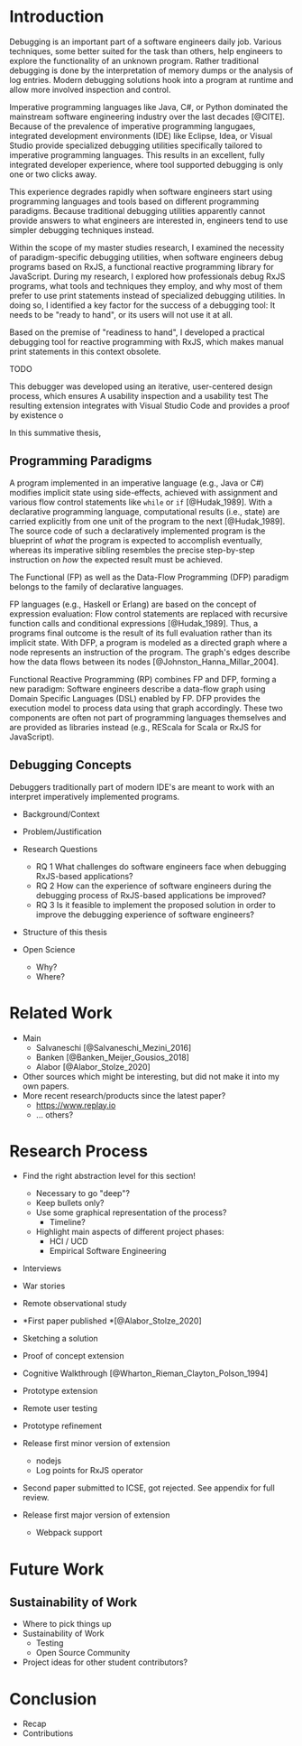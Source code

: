 # Introduction

Debugging is an important part of a software engineers daily job. Various techniques, some better suited for the task than others, help engineers to explore the functionality of an unknown program. Rather traditional debugging is done by the interpretation of memory dumps or the analysis of log entries.  Modern debugging solutions hook into a program at runtime and allow more involved inspection and control.

Imperative programming languages like Java, C#, or Python dominated the mainstream software engineering industry over the last decades [@CITE]. Because of the prevalence of imperative programming langugaes, integrated development environments (IDE) like Eclipse, Idea, or Visual Studio provide specialized debugging utilities specifically tailored to imperative programming languages. This results in an excellent, fully integrated developer experience, where tool supported debugging is only one or two clicks away.

This experience degrades rapidly when software engineers start using programming languages and tools based on different programming paradigms. Because traditional debugging utilities apparently cannot provide answers to what engineers are interested in, engineers tend to use simpler debugging techniques instead.

Within the scope of my master studies research, I examined the necessity of paradigm-specific debugging utilities, when software engineers debug programs based on RxJS, a functional reactive programming library for JavaScript. During my research, I explored how professionals debug RxJS programs, what tools and techniques they employ, and why most of them prefer to use print statements instead of specialized debugging utilities. In doing so, I identified a key factor for the success of a debugging tool: It needs to be "ready to hand", or its users will not use it at all.

Based on the premise of "readiness to hand", I developed a practical debugging tool for reactive programming with RxJS, which makes manual print statements in this context obsolete. 

TODO

This debugger was developed using an iterative, user-centered design process, which ensures  A usability inspection and a usability test The resulting extension integrates with Visual Studio Code and provides a proof by existence o

In this summative thesis, 






## Programming Paradigms

A program implemented in an imperative language (e.g., Java or C#) modifies implicit state using side-effects, achieved with assignment and various flow control statements like `while` or `if` [@Hudak_1989]. With a declarative programming language, computational results (i.e., state) are carried explicitly from one unit of the program to the next [@Hudak_1989]. The source code of such a declaratively implemented program is the blueprint of *what* the program is expected to accomplish eventually, whereas its imperative sibling resembles the precise step-by-step instruction on *how* the expected result must be achieved.

The Functional (FP) as well as the Data-Flow Programming (DFP) paradigm belongs to the family of declarative languages.

FP languages (e.g., Haskell or Erlang) are based on the concept of expression evaluation: Flow control statements are replaced with recursive function calls and conditional expressions [@Hudak_1989]. Thus, a programs final outcome is the result of its full evaluation rather than its implicit state. With DFP, a program is modeled as a directed graph where a node represents an instruction of the program. The graph's edges describe how the data flows between its nodes [@Johnston_Hanna_Millar_2004].

Functional Reactive Programming (RP) combines FP and DFP, forming a new paradigm: Software engineers describe a data-flow graph using Domain Specific Languages (DSL) enabled by FP. DFP provides the execution model to process data using that graph accordingly. These two components are often not part of programming languages themselves and are provided as libraries  instead (e.g., REScala for Scala or RxJS for JavaScript).

## Debugging Concepts

Debuggers traditionally part of modern IDE's are meant to work with an interpret imperatively implemented programs. 




- Background/Context
- Problem/Justification
- Research Questions
  - RQ 1 What challenges do software engineers face when debugging RxJS-based applications?
  - RQ 2 How can the experience of software engineers during the debugging process of RxJS-based applications be improved?
  - RQ 3 Is it feasible to implement the proposed solution in order to improve the debugging experience of software engineers?

- Structure of this thesis
- Open Science
  - Why?
  - Where?

# Related Work

- Main
	- Salvaneschi [@Salvaneschi_Mezini_2016]
	- Banken [@Banken_Meijer_Gousios_2018]
	- Alabor [@Alabor_Stolze_2020]
- Other sources which might be interesting, but did not make it into my own papers.
- More recent research/products since the latest paper?
	- https://www.replay.io
	- ... others?

# Research Process

- Find the right abstraction level for this section!
	- Necessary to go "deep"?
	- Keep bullets only?
	- Use some graphical representation of the process?
		- Timeline?
	- Highlight main aspects of different project phases:
		- HCI / UCD
		- Empirical Software Engineering

- Interviews
- War stories
- Remote observational study
- *First paper published *[@Alabor_Stolze_2020]
- Sketching a solution
- Proof of concept extension
- Cognitive Walkthrough [@Wharton_Rieman_Clayton_Polson_1994]
- Prototype extension
- Remote user testing
- Prototype refinement
- Release first minor version of extension
  - nodejs
  - Log points for RxJS operator
- Second paper submitted to ICSE, got rejected. See appendix for full review.
- Release first major version of extension
	- Webpack support

# Future Work



## Sustainability of Work


- Where to pick things up
- Sustainability of Work
	- Testing
	- Open Source Community
- Project ideas for other student contributors?

# Conclusion

- Recap
- Contributions

